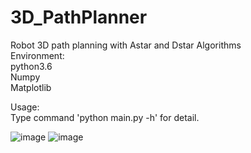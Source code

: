 # 3D_PathPlanner
Robot 3D path planning with Astar and Dstar Algorithms  
Environment:  
python3.6  
Numpy  
Matplotlib   


Usage:  
Type command 'python main.py -h' for detail.

![image](https://github.com/DavidLining/3D_PathPlanner/blob/master/Figure_1.png)
![image](https://github.com/DavidLining/3D_PathPlanner/blob/master/Figure_2.png)
